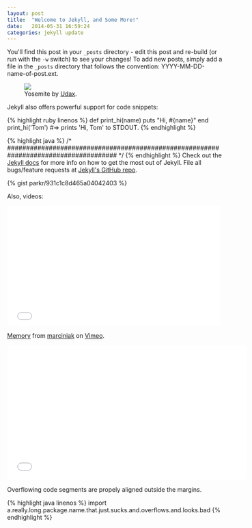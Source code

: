 ```yaml
---
layout: post
title:  "Welcome to Jekyll, and Some More!"
date:   2014-05-31 16:59:24
categories: jekyll update
---
```


You'll find this post in your `_posts` directory - edit this post and re-build (or run with the `-w` switch) to see your changes!
To add new posts, simply add a file in the `_posts` directory that follows the convention: YYYY-MM-DD-name-of-post.ext.

<figure>
<img src="https://farm3.staticflickr.com/2253/2237474864_0765d1f139.jpg" />

<figcaption>
Yosemite by <a href="https://www.flickr.com/photos/udax/2237474864/in/photolist-4pHDjQ-56YaeZ-7mHDny-7MqHS8-4FBvtd-9Dy4ax-DvRQ4-7kpqom-9ZP5Es-7PGVs-gEzTB7-dbrBVY-enU5Uj-6ADKkQ-cbnWtu-6i2gvj-7nWSLc-c5ieBs-9Gb8iQ-jqS2K1/" target="_blank">Udax</a>.
</figcaption>
</figure>

Jekyll also offers powerful support for code snippets:

{% highlight ruby linenos %}
def print_hi(name)
  puts "Hi, #{name}"
end
print_hi('Tom')
#=> prints 'Hi, Tom' to STDOUT.
{% endhighlight %}

{% highlight java %}
/* ##################################################################################### */
{% endhighlight %}
Check out the [Jekyll docs][jekyll] for more info on how to get the most out of Jekyll. File all bugs/feature requests at [Jekyll's GitHub repo][jekyll-gh].

[jekyll-gh]: https://github.com/mojombo/jekyll
[jekyll]:    http://jekyllrb.com

{% gist parkr/931c1c8d465a04042403 %}

Also, videos:

<iframe src="//player.vimeo.com/video/96514925?badge=0" width="500" height="281" frameborder="0" webkitallowfullscreen mozallowfullscreen allowfullscreen></iframe> <p><a href="http://vimeo.com/96514925">Memory</a> from <a href="http://vimeo.com/marciniak">marciniak</a> on <a href="https://vimeo.com">Vimeo</a>.</p>

<iframe width="560" height="315" src="//www.youtube.com/embed/HIG7PVa8SS8" frameborder="0" allowfullscreen></iframe>

Overflowing code segments are propely aligned outside the margins.

{% highlight java linenos %}
import a.really.long.package.name.that.just.sucks.and.overflows.and.looks.bad
{% endhighlight %}
